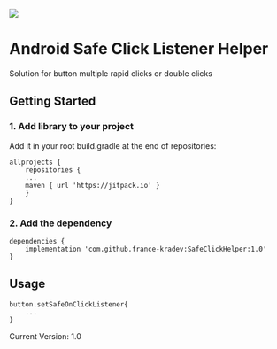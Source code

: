 [![](https://jitpack.io/v/france-kradev/SafeClickHelper.svg)](https://jitpack.io/#france-kradev/SafeClickHelper)
# Android Safe Click Listener Helper 

Solution for button multiple rapid clicks or double clicks

## Getting Started

### 1. Add library to your project 

Add it in your root build.gradle at the end of repositories:

```
allprojects {
    repositories {
    ...
    maven { url 'https://jitpack.io' }
    }
}
```

### 2. Add the dependency

```
dependencies {
    implementation 'com.github.france-kradev:SafeClickHelper:1.0'
}
```

## Usage

```
button.setSafeOnClickListener{
    ...
}
```


Current Version: 1.0

